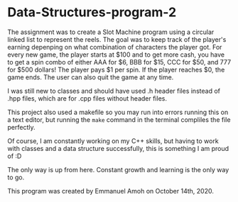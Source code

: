 # Data-Structures-program-2

The assignment was to create a Slot Machine program using a circular linked list to represent the reels. The goal was to keep track of the player's earning depenping on what combination of characters the player got. For every new game, the player starts at $100 and to get more cash, you have to get a spin combo of either AAA for $6, BBB for $15, CCC for $50, and 777 for $500 dollars! The player pays $1 per spin. If the player reaches $0, the game ends. The user can also quit the game at any time.

I was still new to classes and should have used .h header files instead of .hpp files, which are for .cpp files without header files.

This project also used a makefile so you may run into errors running this on a text editor, but running the `make` command in the terminal compliles the file perfectly.

Of course, I am constantly working on my C++ skills, but having to work with classes and a data structure successfully, this is something I am proud of :D

The only way is up from here. Constant growth and learning is the only way to go.

This program was created by Emmanuel Amoh on October 14th, 2020.
